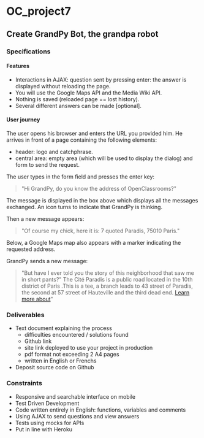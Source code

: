 # OC_project7
## Create GrandPy Bot, the grandpa robot
### Specifications
#### Features
  - Interactions in AJAX: question sent by pressing enter: the answer is displayed without reloading the page.
  - You will use the Google Maps API and the Media Wiki API.
  - Nothing is saved (reloaded page == lost history).
  - Several different answers can be made [optional].
  
#### User journey
The user opens his browser and enters the URL you provided him. He arrives in front of a page containing the following elements:

 - header: logo and catchphrase.
 - central area: empty area (which will be used to display the dialog) and form to send the request.
 
The user types in the form field and presses the enter key:

> "Hi GrandPy, do you know the address of OpenClassrooms?"

The message is displayed in the box above which displays all the messages exchanged. An icon turns to indicate that GrandPy is thinking.

Then a new message appears:

> "Of course my chick, here it is: 7 quoted Paradis, 75010 Paris."

Below, a Google Maps map also appears with a marker indicating the requested address.

GrandPy sends a new message:

> "But have I ever told you the story of this neighborhood that saw me in short pants?" The Cité Paradis is a public road located in the 10th district of Paris .This is a tee, a branch leads to 43 street of Paradis, the second at 57 street of Hauteville and the third dead end. [Learn more about](https://fr.wikipedia.org/wiki/Cit%C3%A9_Paradis)"

### Deliverables
  - Text document explaining the process
    - difficulties encountered / solutions found
    - Github link
    - site link deployed to use your project in production
    - pdf format not exceeding 2 A4 pages
    - written in English or Frenchs
  - Deposit source code on Github
### Constraints
  - Responsive and searchable interface on mobile
  - Test Driven Development
  - Code written entirely in English: functions, variables and comments
  - Using AJAX to send questions and view answers
  - Tests using mocks for APIs
  - Put in line with Heroku
